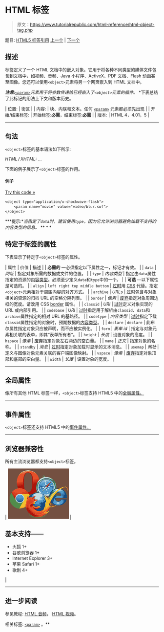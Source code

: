 # HTML <object>标签</object>

> 原文：<https://www.tutorialrepublic.com/html-reference/html-object-tag.php>

题目: [HTML5 标签引用](html5-tags.php) [上一个](html-noscript-tag.php) | [下一个](html-ol-tag.php)

## 描述

标签定义了一个 HTML 文档中的嵌入对象。它用于将各种不同类型的媒体文件包含到文档中，如视频、音频、Java 小程序、ActiveX、PDF 文档、Flash 动画甚至图像。您还可以使用`<object>`元素将另一个网页嵌入到 HTML 文档中。

 ***注意:**[`<param>`](html-param-tag.php)元素用于将参数传递给已经嵌入了`<object>`元素的插件。*  *下表总结了此标记的用法上下文和版本历史。

| 位置: | 街区 |
| 内容: | 块、内联和文本。任何 [`<param>`](html-param-tag.php) 元素都必须先出现 |
| 开始/结束标签: | 开始标签:**必需**，结束标签:**必需** |
| 版本: | HTML 4，4.01，5 |

* * *

## 句法

`<object>`标签的基本语法如下所示:

*HTML / XHTML:* <object data="*URL*" type="*content-type*"> ... </object>

下面的例子展示了`<object>`标签的作用。

#### 例子

[Try this code »](../codelab.php?topic=html&file=object-tag "Try this code using online Editor")

```
<object type="application/x-shockwave-flash">
    <param name="movie" value="video/blur.swf">
</object>
```

 ***提示:**当指定了`data`时，建议使用`type`，因为它允许浏览器避免加载不支持的内容类型的信息。*  ** * *

## 特定于标签的属性

下表显示了特定于`<object>`标签的属性。

| 属性 | 价值 | 描述 |
| **必需的** —必须指定以下属性之一，标记才有效。 |
| `data` | *网址* | 指定对象所需的数据或文件的位置。 |
| `type` | *内容类型* | 指定由`data`属性指定的资源的[内容类型](../definitions.php#content-type)。必须至少定义`data`和`type`中的一个。 |
| **可选** —以下属性是可选的。 |
| `align` | `left
right
top
middle
bottom` | [过时](../definitions.php#obsolete "Not supported in HTML5")用 [CSS](../css-tutorial/css-alignment.php) 代替。指定`<object>`元素相对于周围内容的对齐方式。 |
| `archive` | *URLs* | [过时](../definitions.php#obsolete "Not supported in HTML5")包含与对象相关的资源的归档 URL 的空格分隔列表。 |
| `border` | *像素* | [废弃](../definitions.php#obsolete "Not supported in HTML5")指定对象周围边框的宽度。请改用 CSS [border](../css-reference/css-border-property.php) 属性。 |
| `classid` | *URI* | [过时](../definitions.php#obsolete "Not supported in HTML5")定义对象实现的 URL 或内部引用。 |
| `codebase` | *URI* | [过时](../definitions.php#obsolete "Not supported in HTML5")指定用于解析由`classid`、`data`和`archive`属性指定的相对 URL 的基路径。 |
| `codetype` | *内容类型* | [过时](../definitions.php#obsolete "Not supported in HTML5")指定下载`classid`属性指定的对象时，预期数据的[内容类型](../definitions.php#content-type)。 |
| `declare` | `declare` | 此布尔属性指定对象只应被声明，而不应被实例化。 |
| `form` | *表单 id* | 指定与对象元素相关联的表单，即其“表单所有者”。 |
| `height` | *长度* | 设置对象的高度。 |
| `hspace` | *像素* | [废弃](../definitions.php#obsolete "Not supported in HTML5")指定对象左右两边的空白量。 |
| `name` | *正文* | 指定对象的名称。 |
| `standby` | *消息* | [过时](../definitions.php#obsolete "Not supported in HTML5")指定对象加载时显示的文本消息。 |
| `usemap` | *网址* | 定义与图像对象元素关联的客户端图像映射。 |
| `vspace` | *像素* | [废弃](../definitions.php#obsolete "Not supported in HTML5")指定对象顶部和底部的空白量。 |
| `width` | *长度* | 设置对象的宽度。 |

* * *

## 全局属性

像所有其他 HTML 标签一样，`<object>`标签支持 HTML5 中的[全局属性。](html5-global-attributes.php)

* * *

## 事件属性

`<object>`标签还支持 HTML5 中的[事件属性。](html5-event-attributes.php)

* * *

## 浏览器兼容性

所有主流浏览器都支持`<object>`标签。

| ![Browsers Icon](img/e9331123c77668c1832e541c2fca1002.png) | 

## 基本支持——

*   火狐 1+
*   谷歌浏览器 1+
*   Internet Explorer 3+
*   苹果 Safari 1+
*   歌剧 4+

 |

* * *

## 进一步阅读

参见教程: [HTML 音频](../html-tutorial/html5-audio.php)， [HTML 视频](../html-tutorial/html5-video.php)。

相关标签: [`<param>`](html-param-tag.php) 。**